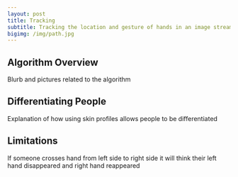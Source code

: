 ```yaml
---
layout: post
title: Tracking
subtitle: Tracking the location and gesture of hands in an image stream
bigimg: /img/path.jpg
---
```


## Algorithm Overview
Blurb and pictures related to the algorithm

## Differentiating People
Explanation of how using skin profiles allows people to be differentiated

## Limitations
If someone crosses hand from left side to right side it will think their left hand disappeared and right hand reappeared